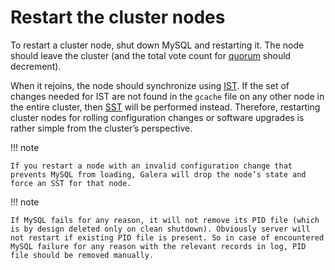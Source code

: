 # Restart the cluster nodes

To restart a cluster node, shut down MySQL and restarting it.
The node should leave the cluster
(and the total vote count for [quorum](../glossary.md#quorum) should decrement).

When it rejoins, the node should synchronize using [IST](../glossary.md#ist).
If the set of changes needed for IST are not found in the `gcache` file
on any other node in the entire cluster,
then [SST](../glossary.md#sst) will be performed instead.
Therefore, restarting cluster nodes for rolling configuration changes
or software upgrades is rather simple from the cluster’s perspective.

!!! note

    If you restart a node with an invalid configuration change that prevents MySQL from loading, Galera will drop the node’s state and force an SST for that node.

!!! note

    If MySQL fails for any reason, it will not remove its PID file (which is by design deleted only on clean shutdown). Obviously server will not restart if existing PID file is present. So in case of encountered MySQL failure for any reason with the relevant records in log, PID file should be removed manually.
